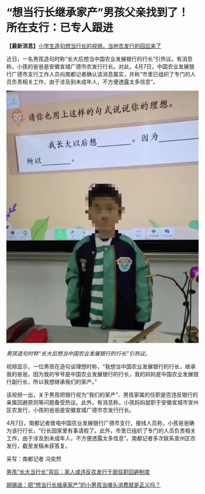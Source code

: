 # “想当行长继承家产”男孩父亲找到了！所在支行：已专人跟进

**【最新消息】**[小学生造句想当行长的视频，当地农发行的回应来了](https://news.qq.com/rain/a/20240407A04ABY00)

近日，一名男孩造句时称“长大后想当中国农业发展银行的行长”引热议。有消息称，小孩的爸爸是安徽宣城广德市农发行行长。对此，4月7日，中国农业发展银行广德市支行工作人员向南都记者确认该消息属实，并称“市里已组织了专门的人员负责相关工作，由于涉及到未成年人，不方便透露太多信息”。

![21e041a4fbd9e4aea29081cb9c4b971b.jpg](https://raw.githubusercontent.com/qqhsx/qqnews_image/main/2024/04/07/“想当行长继承家产”男孩父亲找到了！所在支行：已专人跟进/21e041a4fbd9e4aea29081cb9c4b971b.jpg)

_男孩造句时称“长大后想当中国农业发展银行的行长”引热议。_

视频显示，一位男孩在造句谈理想时称，“我想当中国农业发展银行的行长，继承我的爸爸。因为我的爷爷是中国农业发展银行的行长，我的妈妈是中国农业发展银行副行长，所以我想继承我们的家产。”

该视频一出，关于男孩把银行视为“我们的家产”、男孩家属的任职是否违反银行的亲属回避原则等问题备受热议。此外，有消息称，小孩妈妈就职于安徽宣城市宣州区农发行，小孩的爸爸是安徽宣城广德市农发行行长。

4月7日，南都记者致电中国农业发展银行广德市支行，接线人员称，小孩爸爸确为该行行长，“行长因家里有事请假了。此外，市里已组织了专门的人员负责相关工作，由于涉及到未成年人，不方便透露太多信息”。南都记者多次联系宣州区农发行，截至发稿未获答复。

采写：南都记者 冯奕然

[男孩“长大当行长”背后：家人或违反农发行干部任职回避制度 ](https://news.qq.com/rain/a/20240404A07EWA00)

[胡锡进：把“想当行长继承家产”的小男孩当噱头消费就是正义吗？](https://news.qq.com/rain/a/20240404A06REN00)

